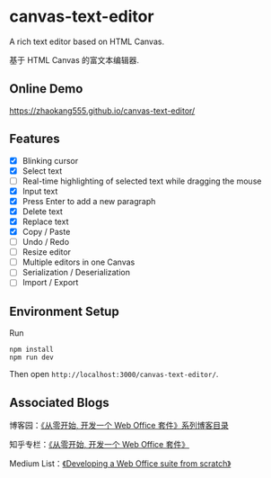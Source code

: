 # canvas-text-editor

A rich text editor based on HTML Canvas. 

基于 HTML Canvas 的富文本编辑器.

## Online Demo

https://zhaokang555.github.io/canvas-text-editor/

## Features

- [x] Blinking cursor
- [x] Select text
- [ ] Real-time highlighting of selected text while dragging the mouse
- [x] Input text
- [x] Press Enter to add a new paragraph
- [x] Delete text
- [x] Replace text
- [x] Copy / Paste
- [ ] Undo / Redo
- [ ] Resize editor
- [ ] Multiple editors in one Canvas
- [ ] Serialization / Deserialization
- [ ] Import / Export

## Environment Setup

Run
```
npm install
npm run dev
```

Then open `http://localhost:3000/canvas-text-editor/`.

## Associated Blogs

博客园：[《从零开始, 开发一个 Web Office 套件》系列博客目录](https://www.cnblogs.com/forzhaokang/p/15907371.html)

知乎专栏：[《从零开始, 开发一个 Web Office 套件》](https://www.zhihu.com/column/c_1483016910866931712)

Medium List：[《Developing a Web Office suite from scratch》](https://medium.com/@forzhaokang/list/developing-a-web-office-suite-from-scratch-6f3c5735fc66)